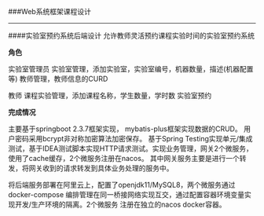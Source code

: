###Web系统框架课程设计
***
####实验室预约系统后端设计
允许教师灵活预约课程实验时间的实验室预约系统

**角色**

实验室管理员
实验室管理，添加实验室，实验室编号，机器数量，描述(机器配置等)
教师管理，教师信息的CURD

教师
课程实验管理，添加课程名称，学生数量，学时数
实验室预约

**完成情况**

主要基于springboot 2.3.7框架实现， mybatis-plus框架实现数据的CRUD。
用户密码采用bcrypt非对称加密算法加密保存。
基于Spring Testing实现单元/集成测试，基于IDEA测试脚本实现HTTP请求测试。实现业务管理，网关2个微服务，使用了cache缓存，2个微服务注册在nacos。
其中网关服务主要是进行一个转发，将网关收到的请求转发到具体业务处理的服务中。

将后端服务部署在阿里云上，配置了openjdk11/MySQL8，两个微服务通过docker-compose
编排管理在同一桥接网络实现互交，通过配置容器环境变量实现开发/生产环境的隔离。2个微服务
注册在独立的nacos docker容器。